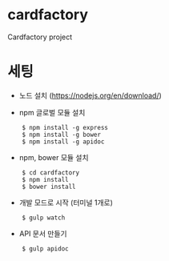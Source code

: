 # cardfactory
Cardfactory project

# 세팅
- 노드 설치 (https://nodejs.org/en/download/)

- npm 글로벌 모듈 설치

```
    $ npm install -g express
    $ npm install -g bower
    $ npm install -g apidoc
```

- npm, bower 모듈 설치

```
    $ cd cardfactory
    $ npm install
    $ bower install
```

- 개발 모드로 시작 (터미널 1개로)

```
    $ gulp watch
```

- API 문서 만들기

```
    $ gulp apidoc
```